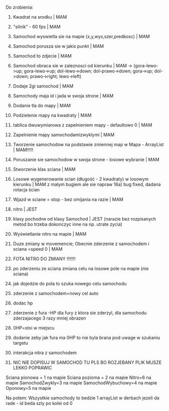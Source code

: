 Do zrobienia:
1. Kwadrat na srodku | MAM
2. "silnik" - 60 fps | MAM
3. Samochod wyswietla sie na mapie (x,y,wys,szer,predkosc) | MAM
4. Samochod porusza sie w jakis punkt | MAM
5. Samochod to zdjecie | MAM
6. Samochod obraca sie w zaleznosci od kierunku | MAM -> (gora-lewo->up; gora-lewo->up; dol-lewo->down; dol-prawo->down; gora->up; dol->down; prawo->right; lewo->left)
7. Dodaje 2gi samochod | MAM
8. Samochody maja id i jada w swoja strone | MAM
9. Dodanie tla do mapy | MAM
10. Podzielenie mapy na kwadraty | MAM
11. tablica dwuwymiarowa z zapelnieniem mapy - defaultowo 0 | MAM
12. Zapelnienie mapy samochodamizwyklymi | MAM
13. Tworzenie samochodow na podstawie zmiennej map w Mapa - ArrayList | MAM!!!!!
14. Poruszanie sie samochodow w swoja strone - losowe wybranie | MAM
15. Stworzenie klas sciana | MAM
16. Losowe wygenerowanie scian (długość - 2 kwadraty) w losowym kierunku | MAM z malym bugiem ale sie napraw
    16a) bug fixed, dadana rotacja ścian
18. Wjazd w sciane = stop - bez omijania na razie | MAM
19. nitro | JEST
21. klasy pochodne od klasy Samochod | JEST (narazie bez rozpisanych metod bo trzeba dokonczyc inne na np. utrate zycia)
22. Wyświetlanie nitro na mapie | MAM
23. Duze zmiany w movemencie; Obecnie zderzenie z samochodem i sciana =speed 0 | MAM 
24. FOTA NITRO DO ZMIANY !!!!!!!
25. po zderzeniu ze sciana zmiana celu na losowe pole na mapie (nie sciana)
26. jak dojedzie do pola to szuka nowego celu samochodu
27. zderzenie z samochodem=nowy cel auto
28. dodac hp
29. zderzenie z fura -HP dla fury z ktora sie zderzyl, dla samochodu zderzajacego 3 razy mniej obrazen
30. 0HP=stoi w miejscu
31. dodanie zeby jak fura ma 0HP to nie byla brana pod uwage w szukaniu targetu
32. interakcja nitra z samochodem

33. NIC NIE DOPISUJ W SAMOCHOD TU PLS BO ROZJEBANY PLIK MUSZE LEKKO POPRAWIC 

Sciana pionowa = 1 na mapie
Sciana pozioma = 2 na mapie
Nitro=6 na mapie
SamochodZwykly=3 na mapie
SamochodWybuchowy=4 na mapie
Oponowy=5  na mapie

Na potem: Wszystkie samochody to bedzie 1 arrayList w derbach jezeli da rade - id beda szly po kolei od 0
